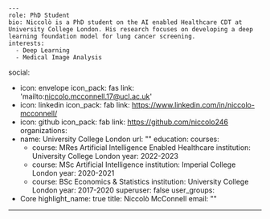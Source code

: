     ---
    role: PhD Student
    bio: Niccolò is a PhD student on the AI enabled Healthcare CDT at University College London. His research focuses on developing a deep learning foundation model for lung cancer screening.
    interests:
      - Deep Learning
      - Medical Image Analysis
social:
  - icon: envelope
    icon_pack: fas
    link: 'mailto:niccolo.mcconnell.17@ucl.ac.uk'
  - icon: linkedin
    icon_pack: fab
    link: https://www.linkedin.com/in/niccolo-mcconnell/
  - icon: github
    icon_pack: fab
    link: https://github.com/niccolo246
organizations:
  - name: University College London
    url: ""
education:
  courses:
    - course: MRes Artificial Intelligence Enabled Healthcare
      institution: University College London
      year: 2022-2023
    - course: MSc Artificial Intelligence
      institution: Imperial College London
      year: 2020-2021
    - course: BSc Economics & Statistics
      institution: University College London
      year: 2017-2020
superuser: false
user_groups:
  - Core
highlight_name: true
title: Niccolò McConnell
email: ""
---